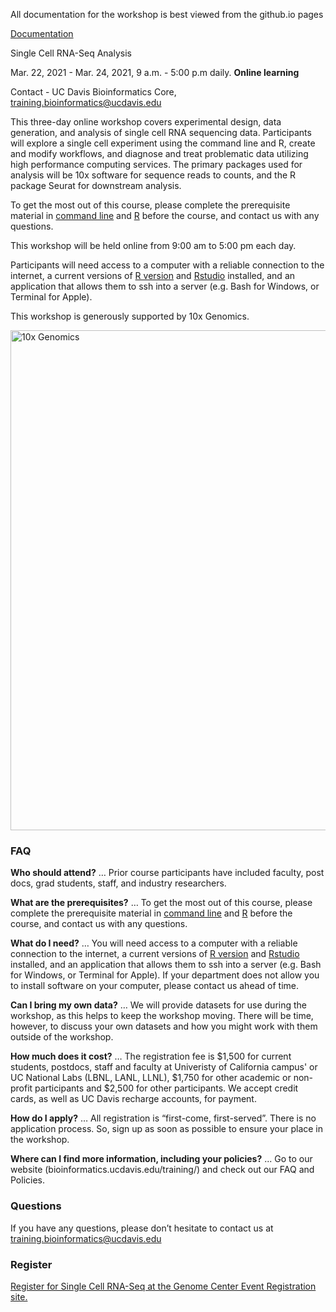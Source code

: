 All documentation for the workshop is best viewed from the github.io pages

[Documentation](https://ucdavis-bioinformatics-training.github.io/2021-March-Single-Cell-RNA-Seq-Analysis/)

Single Cell RNA-Seq Analysis

Mar. 22, 2021 - Mar. 24, 2021, 9 a.m. - 5:00 p.m daily. **Online learning**

Contact - UC Davis Bioinformatics Core, [training.bioinformatics@ucdavis.edu](mailto:training.bioinformatics@ucdavis.edu)

This three-day online workshop covers experimental design, data generation, and analysis of single cell RNA sequencing data. Participants will explore a single cell experiment using the command line and R, create and modify workflows, and diagnose and treat problematic data utilizing high performance computing services. The primary packages used for analysis will be 10x software for sequence reads to counts, and the R package Seurat for downstream analysis.

To get the most out of this course, please complete the prerequisite material in [command line](base/cli_prerequisites) and [R](base/r_prerequisites) before the course, and contact us with any questions.

This workshop will be held online from 9:00 am to 5:00 pm each day.

Participants will need access to a computer with a reliable connection to the internet, a current versions of [R version](https://cloud.r-project.org/) and [Rstudio](https://rstudio.com/products/rstudio/download/#download) installed, and an application that allows them to ssh into a server (e.g. Bash for Windows, or Terminal for Apple).

This workshop is generously supported by 10x Genomics.

<img src="assets/10xgenomics_blue.svg" alt="10x Genomics" width="800px">

### FAQ

**Who should attend?** … Prior course participants have included faculty, post docs, grad students, staff, and industry researchers.

**What are the prerequisites?** … To get the most out of this course, please complete the prerequisite material in [command line](base/cli_prerequisites) and [R](base/r_prerequisites) before the course, and contact us with any questions.

**What do I need?** … You will need access to a computer with a reliable connection to the internet, a current versions of [R version](https://cloud.r-project.org/) and [Rstudio](https://rstudio.com/products/rstudio/download/#download) installed, and an application that allows them to ssh into a server (e.g. Bash for Windows, or Terminal for Apple). If your department does not allow you to install software on your computer, please contact us ahead of time.

**Can I bring my own data?** … We will provide datasets for use during the workshop, as this helps to keep the workshop moving. There will be time, however, to discuss your own datasets and how you might work with them outside of the workshop.

**How much does it cost?** … The registration fee is $1,500 for current students, postdocs, staff and faculty at Univeristy of California campus' or UC National Labs (LBNL, LANL, LLNL), $1,750 for other academic or non-profit participants and $2,500 for other participants. We accept credit cards, as well as UC Davis recharge accounts, for payment.

**How do I apply?** … All registration is “first-come, first-served”. There is no application process.  So, sign up as soon as possible to ensure your place in the workshop.

**Where can I find more information, including your policies?**  ... Go to our website (bioinformatics.ucdavis.edu/training/) and check out our FAQ and Policies.

### Questions

If you have any questions, please don’t hesitate to contact us at [training.bioinformatics@ucdavis.edu](mailto:training.bioinformatics@ucdavis.edu)


### Register

[Register for Single Cell RNA-Seq at the Genome Center Event Registration site.](https://registration.genomecenter.ucdavis.edu/events/scRNAseq_march_2021/)
